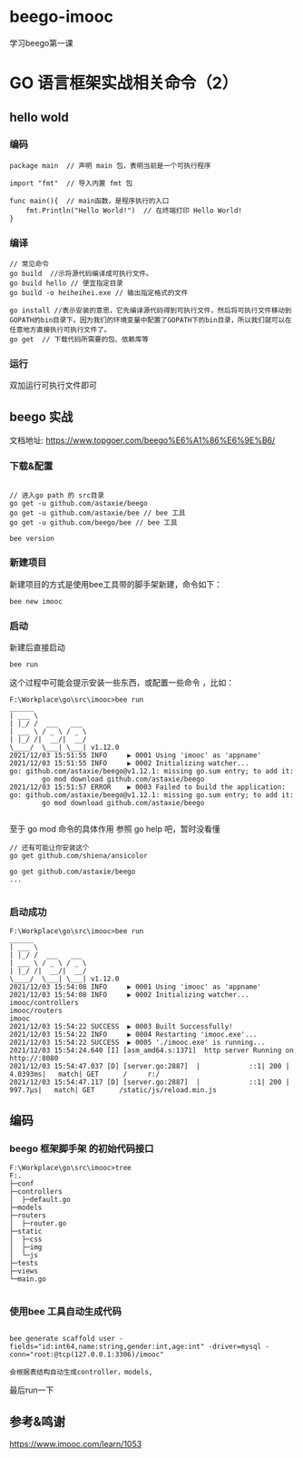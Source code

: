 # beego-imooc
学习beego第一课

# GO 语言框架实战相关命令（2）

## hello wold

### 编码

```
package main  // 声明 main 包，表明当前是一个可执行程序

import "fmt"  // 导入内置 fmt 包

func main(){  // main函数，是程序执行的入口
    fmt.Println("Hello World!")  // 在终端打印 Hello World!
}

```

### 编译

```
// 常见命令
go build  //示将源代码编译成可执行文件。
go build hello // 便宜指定目录
go build -o heiheihei.exe // 输出指定格式的文件

go install //表示安装的意思，它先编译源代码得到可执行文件，然后将可执行文件移动到GOPATH的bin目录下。因为我们的环境变量中配置了GOPATH下的bin目录，所以我们就可以在任意地方直接执行可执行文件了。
go get  // 下载代码所需要的包、依赖库等

```

### 运行

双加运行可执行文件即可

## beego 实战
文档地址: https://www.topgoer.com/beego%E6%A1%86%E6%9E%B6/


### 下载&配置
```

// 进入go path 的 src目录
go get -u github.com/astaxie/beego
go get -u github.com/astaxie/bee // bee 工具
go get -u github.com/beego/bee // bee 工具

bee version

```

### 新建项目
新建项目的方式是使用bee工具带的脚手架新建，命令如下：

```
bee new imooc
```

### 启动

新建后直接启动
```
bee run

```
这个过程中可能会提示安装一些东西，或配置一些命令 ，比如：

```
F:\Workplace\go\src\imooc>bee run
______
| ___ \
| |_/ /  ___   ___
| ___ \ / _ \ / _ \
| |_/ /|  __/|  __/
\____/  \___| \___| v1.12.0
2021/12/03 15:51:55 INFO     ▶ 0001 Using 'imooc' as 'appname'
2021/12/03 15:51:55 INFO     ▶ 0002 Initializing watcher...
go: github.com/astaxie/beego@v1.12.1: missing go.sum entry; to add it:
        go mod download github.com/astaxie/beego
2021/12/03 15:51:57 ERROR    ▶ 0003 Failed to build the application: go: github.com/astaxie/beego@v1.12.1: missing go.sum entry; to add it:
        go mod download github.com/astaxie/beego
        
```

至于 go mod 命令的具体作用 参照 go help 吧，暂时没看懂


```
// 还有可能让你安装这个
go get github.com/shiena/ansicolor

go get github.com/astaxie/beego 
... 


```

### 启动成功
```
F:\Workplace\go\src\imooc>bee run
______
| ___ \
| |_/ /  ___   ___
| ___ \ / _ \ / _ \
| |_/ /|  __/|  __/
\____/  \___| \___| v1.12.0
2021/12/03 15:54:08 INFO     ▶ 0001 Using 'imooc' as 'appname'
2021/12/03 15:54:08 INFO     ▶ 0002 Initializing watcher...
imooc/controllers
imooc/routers
imooc
2021/12/03 15:54:22 SUCCESS  ▶ 0003 Built Successfully!
2021/12/03 15:54:22 INFO     ▶ 0004 Restarting 'imooc.exe'...
2021/12/03 15:54:22 SUCCESS  ▶ 0005 './imooc.exe' is running...
2021/12/03 15:54:24.640 [I] [asm_amd64.s:1371]  http server Running on http://:8080
2021/12/03 15:54:47.037 [D] [server.go:2887]  |            ::1| 200 |     4.0393ms|   match| GET      /     r:/
2021/12/03 15:54:47.117 [D] [server.go:2887]  |            ::1| 200 |      997.7µs|   match| GET      /static/js/reload.min.js

```

## 编码

### beego 框架脚手架 的初始代码接口

```
F:\Workplace\go\src\imooc>tree
F:.
├─conf
├─controllers
│  ├─default.go
├─models
├─routers
│  ├─router.go
├─static
│  ├─css
│  ├─img
│  └─js
├─tests
├─views
└─main.go


```

### 使用bee 工具自动生成代码

```

bee generate scaffold user -fields="id:int64,name:string,gender:int,age:int" -driver=mysql -conn="root:@tcp(127.0.0.1:3306)/imooc"

会根据表结构自动生成controller，models,

```


最后run一下

## 参考&鸣谢

https://www.imooc.com/learn/1053
